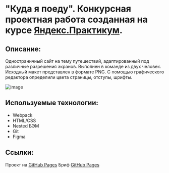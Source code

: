 # "Куда я поеду". Конкурсная проектная работа созданная на курсе [Яндекс.Практикум](https://praktikum.yandex.ru/).

## Описание:

Одностраничный сайт на тему путешествий, адаптированный под различные разрешения экранов. Выполнен в команде из двух человек. Исходный макет представлен в формате PNG. С помощью графического редактора определили цвета страницы, отступы, шрифты.

![image](https://user-images.githubusercontent.com/2528627/198754299-424de4d1-46c0-4352-8250-acf9f4cd8ae2.png)

## Используемые технологии:

- Webpack
- HTML/CSS
- Nested БЭМ
- Git
- Figma


## Ссылки:

Проект на [GitHub Pages](https://allxy.github.io/kuda-ya-poedu/)
Бриф [GitHub Pages](https://github.com/Allxy/kuda-ya-poedu/tree/master/brief)
